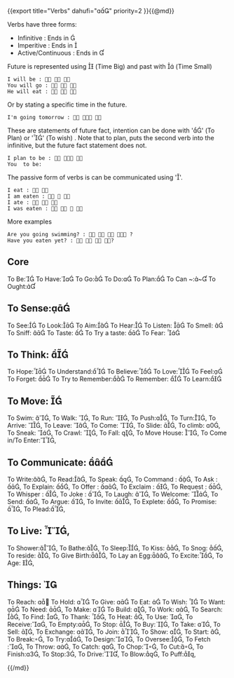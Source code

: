 {{export
	title="Verbs"
	dahufi=""
	priority=2
}}{{@md}}

Verbs have three forms:
* Infinitive 		: Ends in     
* Imperitive		: Ends in     
* Active/Continuous 	: Ends in     

Future is represented using  (Time Big) and past with  (Time Small)

	I will be :   
	You will go :   
	He will eat :   

Or by stating a specific time in the future.

	I'm going tomorrow :   

These are statements of future fact, intention can be done with '' (To Plan) or '' (To wish) . Note that to plan, puts the second verb into the infinitive, but the future fact statement does not.

	I plan to be :   
	You  to be:

The passive form of verbs is can be communicated using ''.

	I eat :  
	I am eaten :   
	I ate :   
	I was eaten :    


More examples

	Are you going swimming? :     ?
	Have you eaten yet? :    ?


Core
------

To Be:
To Have:
To Go:
To Do:
To Plan:
To Can ~:~
To Ought:

To Sense:
--------

To See:
To Look:
To Aim:
To Hear:
To Listen: 
To Smell: 
To Sniff: 
To Taste: 
To Try a taste: 
To Fear: 

To Think: 
-----------
To Hope:
To Understand:
To Believe:
To Love:
To Feel:
To Forget: 
To Try to Remember:
To Remember: 
To Learn:


To Move: 
------------
To Swim: ,
To Walk: ,
To Run: ,
To Push:,
To Turn:,
To Arrive: ,
To Leave: ,
To Come: ,
To Slide: ,
To climb: ,
To Sneak: ,
To Crawl: ,
To Fall: ,
To Move House: ,
To Come in/To Enter:,



To Communicate: 
--------
To Write:,
To Read:,
To Speak: ,
To Command : ,
To Ask : ,
To Explain: ,
To Offer : ,
To Exclaim : ,
To Request : ,
To Whisper : ,
To Joke : ,
To Laugh: ,
To Welcome: ,
To Send: ,
To Argue: ,
To Invite: ,
To Explete: ,
To Promise: ,
To Plead:,


To Live: ,
---------

To Shower:,
To Bathe:,
To Sleep:,
To Kiss: ,
To Snog: ,
To reside: ,
To Give Birth:,
To Lay an Egg:,
To Excite:,
To Age: ,


Things: 
-------

To Reach: 
To Hold: 
To Give: 
To Eat: 
To Wish: 
To Want: 
To Need: ,
To Make: 
To Build: ,
To Work: ,
To Search: ,
To Find: ,
To Thank: ,
To Heat: ,
To Use: ,
To Receive:,
To Empty:,
To Stop: ,
To Buy: ,
To Take: ,
To Sell: ,
To Exchange: ,
To Join: ,
To Show: ,
To Start: ,
To Break:,
To Try:,
To Design:,
To Oversee:,
To Fetch :,
To Throw: ,
To Catch: ,
To Chop:,
To Cut:,
To Finish:,
To Stop:,
To Drive:,
To Blow:,
To Puff:,

{{/md}}
